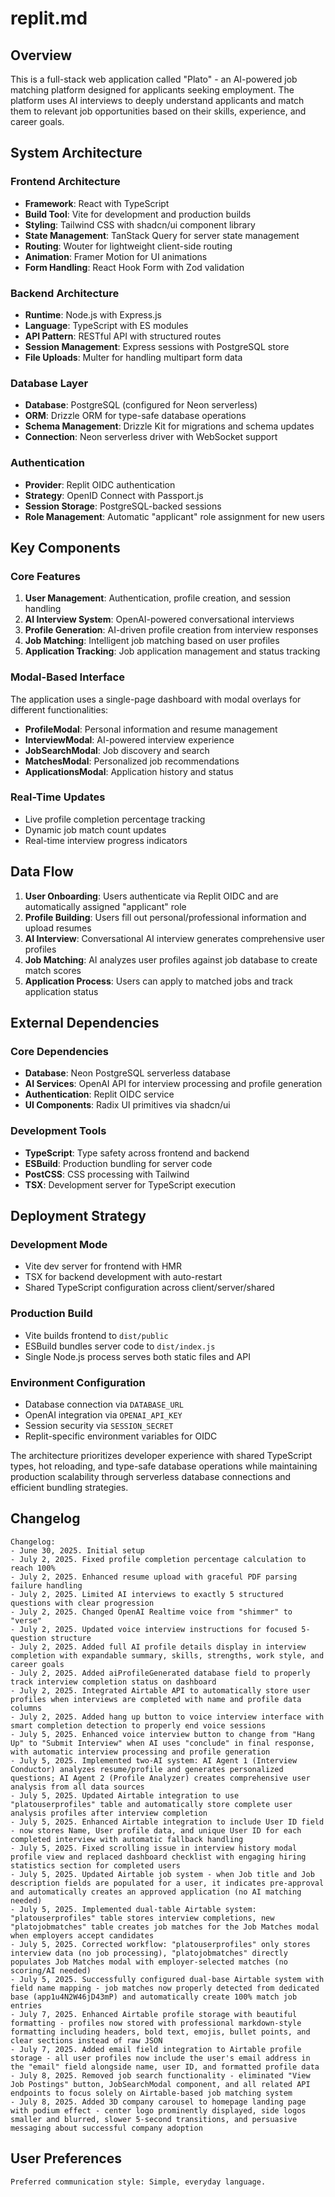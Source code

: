# replit.md

## Overview

This is a full-stack web application called "Plato" - an AI-powered job matching platform designed for applicants seeking employment. The platform uses AI interviews to deeply understand applicants and match them to relevant job opportunities based on their skills, experience, and career goals.

## System Architecture

### Frontend Architecture
- **Framework**: React with TypeScript
- **Build Tool**: Vite for development and production builds
- **Styling**: Tailwind CSS with shadcn/ui component library
- **State Management**: TanStack Query for server state management
- **Routing**: Wouter for lightweight client-side routing
- **Animation**: Framer Motion for UI animations
- **Form Handling**: React Hook Form with Zod validation

### Backend Architecture
- **Runtime**: Node.js with Express.js
- **Language**: TypeScript with ES modules
- **API Pattern**: RESTful API with structured routes
- **Session Management**: Express sessions with PostgreSQL store
- **File Uploads**: Multer for handling multipart form data

### Database Layer
- **Database**: PostgreSQL (configured for Neon serverless)
- **ORM**: Drizzle ORM for type-safe database operations
- **Schema Management**: Drizzle Kit for migrations and schema updates
- **Connection**: Neon serverless driver with WebSocket support

### Authentication
- **Provider**: Replit OIDC authentication
- **Strategy**: OpenID Connect with Passport.js
- **Session Storage**: PostgreSQL-backed sessions
- **Role Management**: Automatic "applicant" role assignment for new users

## Key Components

### Core Features
1. **User Management**: Authentication, profile creation, and session handling
2. **AI Interview System**: OpenAI-powered conversational interviews
3. **Profile Generation**: AI-driven profile creation from interview responses
4. **Job Matching**: Intelligent job matching based on user profiles
5. **Application Tracking**: Job application management and status tracking

### Modal-Based Interface
The application uses a single-page dashboard with modal overlays for different functionalities:
- **ProfileModal**: Personal information and resume management
- **InterviewModal**: AI-powered interview experience
- **JobSearchModal**: Job discovery and search
- **MatchesModal**: Personalized job recommendations
- **ApplicationsModal**: Application history and status

### Real-Time Updates
- Live profile completion percentage tracking
- Dynamic job match count updates
- Real-time interview progress indicators

## Data Flow

1. **User Onboarding**: Users authenticate via Replit OIDC and are automatically assigned "applicant" role
2. **Profile Building**: Users fill out personal/professional information and upload resumes
3. **AI Interview**: Conversational AI interview generates comprehensive user profiles
4. **Job Matching**: AI analyzes user profiles against job database to create match scores
5. **Application Process**: Users can apply to matched jobs and track application status

## External Dependencies

### Core Dependencies
- **Database**: Neon PostgreSQL serverless database
- **AI Services**: OpenAI API for interview processing and profile generation
- **Authentication**: Replit OIDC service
- **UI Components**: Radix UI primitives via shadcn/ui

### Development Tools
- **TypeScript**: Type safety across frontend and backend
- **ESBuild**: Production bundling for server code
- **PostCSS**: CSS processing with Tailwind
- **TSX**: Development server for TypeScript execution

## Deployment Strategy

### Development Mode
- Vite dev server for frontend with HMR
- TSX for backend development with auto-restart
- Shared TypeScript configuration across client/server/shared

### Production Build
- Vite builds frontend to `dist/public`
- ESBuild bundles server code to `dist/index.js`
- Single Node.js process serves both static files and API

### Environment Configuration
- Database connection via `DATABASE_URL`
- OpenAI integration via `OPENAI_API_KEY`
- Session security via `SESSION_SECRET`
- Replit-specific environment variables for OIDC

The architecture prioritizes developer experience with shared TypeScript types, hot reloading, and type-safe database operations while maintaining production scalability through serverless database connections and efficient bundling strategies.

## Changelog

```
Changelog:
- June 30, 2025. Initial setup
- July 2, 2025. Fixed profile completion percentage calculation to reach 100%
- July 2, 2025. Enhanced resume upload with graceful PDF parsing failure handling
- July 2, 2025. Limited AI interviews to exactly 5 structured questions with clear progression
- July 2, 2025. Changed OpenAI Realtime voice from "shimmer" to "verse"
- July 2, 2025. Updated voice interview instructions for focused 5-question structure
- July 2, 2025. Added full AI profile details display in interview completion with expandable summary, skills, strengths, work style, and career goals
- July 2, 2025. Added aiProfileGenerated database field to properly track interview completion status on dashboard
- July 2, 2025. Integrated Airtable API to automatically store user profiles when interviews are completed with name and profile data columns
- July 2, 2025. Added hang up button to voice interview interface with smart completion detection to properly end voice sessions
- July 5, 2025. Enhanced voice interview button to change from "Hang Up" to "Submit Interview" when AI uses "conclude" in final response, with automatic interview processing and profile generation
- July 5, 2025. Implemented two-AI system: AI Agent 1 (Interview Conductor) analyzes resume/profile and generates personalized questions; AI Agent 2 (Profile Analyzer) creates comprehensive user analysis from all data sources
- July 5, 2025. Updated Airtable integration to use "platouserprofiles" table and automatically store complete user analysis profiles after interview completion
- July 5, 2025. Enhanced Airtable integration to include User ID field - now stores Name, User profile data, and unique User ID for each completed interview with automatic fallback handling
- July 5, 2025. Fixed scrolling issue in interview history modal profile view and replaced dashboard checklist with engaging hiring statistics section for completed users
- July 5, 2025. Updated Airtable job system - when Job title and Job description fields are populated for a user, it indicates pre-approval and automatically creates an approved application (no AI matching needed)
- July 5, 2025. Implemented dual-table Airtable system: "platouserprofiles" table stores interview completions, new "platojobmatches" table creates job matches for the Job Matches modal when employers accept candidates
- July 5, 2025. Corrected workflow: "platouserprofiles" only stores interview data (no job processing), "platojobmatches" directly populates Job Matches modal with employer-selected matches (no scoring/AI needed)
- July 5, 2025. Successfully configured dual-base Airtable system with field name mapping - job matches now properly detected from dedicated base (app1u4N2W46jD43mP) and automatically create 100% match job entries
- July 7, 2025. Enhanced Airtable profile storage with beautiful formatting - profiles now stored with professional markdown-style formatting including headers, bold text, emojis, bullet points, and clear sections instead of raw JSON
- July 7, 2025. Added email field integration to Airtable profile storage - all user profiles now include the user's email address in the "email" field alongside name, user ID, and formatted profile data
- July 8, 2025. Removed job search functionality - eliminated "View Job Postings" button, JobSearchModal component, and all related API endpoints to focus solely on Airtable-based job matching system
- July 8, 2025. Added 3D company carousel to homepage landing page with podium effect - center logo prominently displayed, side logos smaller and blurred, slower 5-second transitions, and persuasive messaging about successful company adoption
```

## User Preferences

```
Preferred communication style: Simple, everyday language.
```